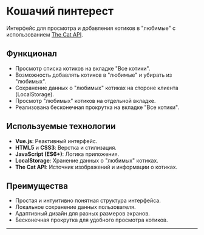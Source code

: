 # Кошачий пинтерест

Интерфейс для просмотра и добавления котиков в "любимые" с использованием [The Cat API](https://thecatapi.com).

## Функционал

- Просмотр списка котиков на вкладке "Все котики".
- Возможность добавлять котиков в "любимые" и убирать из "любимых".
- Сохранение данных о "любимых" котиках на стороне клиента (LocalStorage).
- Просмотр "любимых" котиков на отдельной вкладке.
- Реализована бесконечная прокрутка на вкладке "Все котики".


## Используемые технологии

- **Vue.js**: Реактивный интерфейс.
- **HTML5** и **CSS3**: Верстка и стилизация.
- **JavaScript (ES6+)**: Логика приложения.
- **LocalStorage**: Хранение данных о "любимых" котиках.
- **The Cat API**: Источник изображений и информации о котиках.

## Преимущества

- Простая и интуитивно понятная структура интерфейса.
- Локальное сохранение данных пользователя.
- Адаптивный дизайн для разных размеров экранов.
- Бесконечная прокрутка для удобного просмотра котиков.

---

